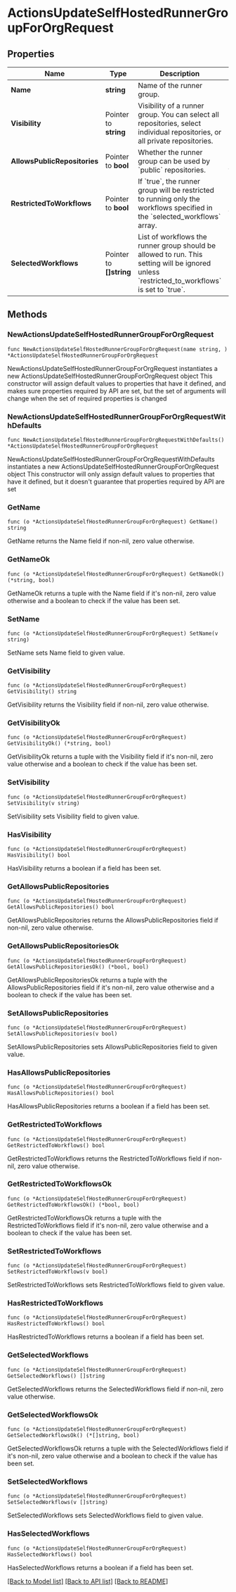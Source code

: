 # ActionsUpdateSelfHostedRunnerGroupForOrgRequest

## Properties

Name | Type | Description | Notes
------------ | ------------- | ------------- | -------------
**Name** | **string** | Name of the runner group. | 
**Visibility** | Pointer to **string** | Visibility of a runner group. You can select all repositories, select individual repositories, or all private repositories. | [optional] 
**AllowsPublicRepositories** | Pointer to **bool** | Whether the runner group can be used by &#x60;public&#x60; repositories. | [optional] [default to false]
**RestrictedToWorkflows** | Pointer to **bool** | If &#x60;true&#x60;, the runner group will be restricted to running only the workflows specified in the &#x60;selected_workflows&#x60; array. | [optional] [default to false]
**SelectedWorkflows** | Pointer to **[]string** | List of workflows the runner group should be allowed to run. This setting will be ignored unless &#x60;restricted_to_workflows&#x60; is set to &#x60;true&#x60;. | [optional] 

## Methods

### NewActionsUpdateSelfHostedRunnerGroupForOrgRequest

`func NewActionsUpdateSelfHostedRunnerGroupForOrgRequest(name string, ) *ActionsUpdateSelfHostedRunnerGroupForOrgRequest`

NewActionsUpdateSelfHostedRunnerGroupForOrgRequest instantiates a new ActionsUpdateSelfHostedRunnerGroupForOrgRequest object
This constructor will assign default values to properties that have it defined,
and makes sure properties required by API are set, but the set of arguments
will change when the set of required properties is changed

### NewActionsUpdateSelfHostedRunnerGroupForOrgRequestWithDefaults

`func NewActionsUpdateSelfHostedRunnerGroupForOrgRequestWithDefaults() *ActionsUpdateSelfHostedRunnerGroupForOrgRequest`

NewActionsUpdateSelfHostedRunnerGroupForOrgRequestWithDefaults instantiates a new ActionsUpdateSelfHostedRunnerGroupForOrgRequest object
This constructor will only assign default values to properties that have it defined,
but it doesn't guarantee that properties required by API are set

### GetName

`func (o *ActionsUpdateSelfHostedRunnerGroupForOrgRequest) GetName() string`

GetName returns the Name field if non-nil, zero value otherwise.

### GetNameOk

`func (o *ActionsUpdateSelfHostedRunnerGroupForOrgRequest) GetNameOk() (*string, bool)`

GetNameOk returns a tuple with the Name field if it's non-nil, zero value otherwise
and a boolean to check if the value has been set.

### SetName

`func (o *ActionsUpdateSelfHostedRunnerGroupForOrgRequest) SetName(v string)`

SetName sets Name field to given value.


### GetVisibility

`func (o *ActionsUpdateSelfHostedRunnerGroupForOrgRequest) GetVisibility() string`

GetVisibility returns the Visibility field if non-nil, zero value otherwise.

### GetVisibilityOk

`func (o *ActionsUpdateSelfHostedRunnerGroupForOrgRequest) GetVisibilityOk() (*string, bool)`

GetVisibilityOk returns a tuple with the Visibility field if it's non-nil, zero value otherwise
and a boolean to check if the value has been set.

### SetVisibility

`func (o *ActionsUpdateSelfHostedRunnerGroupForOrgRequest) SetVisibility(v string)`

SetVisibility sets Visibility field to given value.

### HasVisibility

`func (o *ActionsUpdateSelfHostedRunnerGroupForOrgRequest) HasVisibility() bool`

HasVisibility returns a boolean if a field has been set.

### GetAllowsPublicRepositories

`func (o *ActionsUpdateSelfHostedRunnerGroupForOrgRequest) GetAllowsPublicRepositories() bool`

GetAllowsPublicRepositories returns the AllowsPublicRepositories field if non-nil, zero value otherwise.

### GetAllowsPublicRepositoriesOk

`func (o *ActionsUpdateSelfHostedRunnerGroupForOrgRequest) GetAllowsPublicRepositoriesOk() (*bool, bool)`

GetAllowsPublicRepositoriesOk returns a tuple with the AllowsPublicRepositories field if it's non-nil, zero value otherwise
and a boolean to check if the value has been set.

### SetAllowsPublicRepositories

`func (o *ActionsUpdateSelfHostedRunnerGroupForOrgRequest) SetAllowsPublicRepositories(v bool)`

SetAllowsPublicRepositories sets AllowsPublicRepositories field to given value.

### HasAllowsPublicRepositories

`func (o *ActionsUpdateSelfHostedRunnerGroupForOrgRequest) HasAllowsPublicRepositories() bool`

HasAllowsPublicRepositories returns a boolean if a field has been set.

### GetRestrictedToWorkflows

`func (o *ActionsUpdateSelfHostedRunnerGroupForOrgRequest) GetRestrictedToWorkflows() bool`

GetRestrictedToWorkflows returns the RestrictedToWorkflows field if non-nil, zero value otherwise.

### GetRestrictedToWorkflowsOk

`func (o *ActionsUpdateSelfHostedRunnerGroupForOrgRequest) GetRestrictedToWorkflowsOk() (*bool, bool)`

GetRestrictedToWorkflowsOk returns a tuple with the RestrictedToWorkflows field if it's non-nil, zero value otherwise
and a boolean to check if the value has been set.

### SetRestrictedToWorkflows

`func (o *ActionsUpdateSelfHostedRunnerGroupForOrgRequest) SetRestrictedToWorkflows(v bool)`

SetRestrictedToWorkflows sets RestrictedToWorkflows field to given value.

### HasRestrictedToWorkflows

`func (o *ActionsUpdateSelfHostedRunnerGroupForOrgRequest) HasRestrictedToWorkflows() bool`

HasRestrictedToWorkflows returns a boolean if a field has been set.

### GetSelectedWorkflows

`func (o *ActionsUpdateSelfHostedRunnerGroupForOrgRequest) GetSelectedWorkflows() []string`

GetSelectedWorkflows returns the SelectedWorkflows field if non-nil, zero value otherwise.

### GetSelectedWorkflowsOk

`func (o *ActionsUpdateSelfHostedRunnerGroupForOrgRequest) GetSelectedWorkflowsOk() (*[]string, bool)`

GetSelectedWorkflowsOk returns a tuple with the SelectedWorkflows field if it's non-nil, zero value otherwise
and a boolean to check if the value has been set.

### SetSelectedWorkflows

`func (o *ActionsUpdateSelfHostedRunnerGroupForOrgRequest) SetSelectedWorkflows(v []string)`

SetSelectedWorkflows sets SelectedWorkflows field to given value.

### HasSelectedWorkflows

`func (o *ActionsUpdateSelfHostedRunnerGroupForOrgRequest) HasSelectedWorkflows() bool`

HasSelectedWorkflows returns a boolean if a field has been set.


[[Back to Model list]](../README.md#documentation-for-models) [[Back to API list]](../README.md#documentation-for-api-endpoints) [[Back to README]](../README.md)



